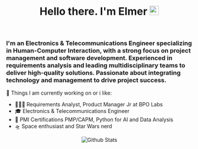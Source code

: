<div>
   <h1 align="center">Hello there. I'm Elmer <img src="https://media.giphy.com/media/hvRJCLFzcasrR4ia7z/giphy.gif" width="25px"> </h1>
   
<br />
<p align="center">
  <h3> I'm an Electronics & Telecommunications Engineer specializing in Human-Computer Interaction, with a strong focus on project management and software development. Experienced in requirements analysis and leading multidisciplinary teams to deliver high-quality solutions. Passionate about integrating technology and management to drive project success.</h3>
</p>

🔭 Things I am currently working on or i like:
 - 🧑🏼‍💻 Requirements Analyst, Product Manager Jr at BPO Labs
 - 🎓  Electronics & Telecommunications Engineer
 - :rocket: PMI Certifications PMP/CAPM, Python for AI and Data Analysis
 - 🛸 Space enthusiast and Star Wars nerd
<p align="center">
        <img src="https://raw.githubusercontent.com/mayhemantt/mayhemantt/Update/svg/Bottom.svg" alt="Github Stats" />
</p>
